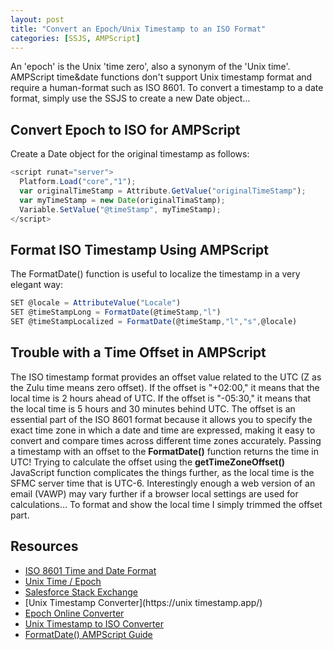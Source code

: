```yaml
---
layout: post
title: "Convert an Epoch/Unix Timestamp to an ISO Format"
categories: [SSJS, AMPScript]
---
```

An 'epoch' is the Unix 'time zero', also a synonym of the 'Unix time'. AMPScript time&date functions don't support Unix timestamp format and require a human-format such as ISO 8601. To convert a timestamp to a date format, simply use the SSJS to create a new Date object&hellip;

## Convert Epoch to ISO for AMPScript
Create a Date object for the original timestamp as follows:

```javascript
<script runat="server">
  Platform.Load("core","1");
  var originalTimeStamp = Attribute.GetValue("originalTimeStamp");
  var myTimeStamp = new Date(originalTimaStamp);
  Variable.SetValue("@timeStamp", myTimeStamp);
</script>
```

## Format ISO Timestamp Using AMPScript
The FormatDate() function is useful to localize the timestamp in a very elegant way:

```javascript
SET @locale = AttributeValue("Locale")
SET @timeStampLong = FormatDate(@timeStamp,"l")
SET @timeStampLocalized = FormatDate(@timeStamp,"l","s",@locale)
```
## Trouble with a Time Offset in AMPScript
The ISO timestamp format provides an offset value related to the UTC (Z as the Zulu time means zero offset). If the offset is "+02:00," it means that the local time is 2 hours ahead of UTC.
If the offset is "-05:30," it means that the local time is 5 hours and 30 minutes behind UTC. The offset is an essential part of the ISO 8601 format because it allows you to specify the exact time zone in which a date and time are expressed, making it easy to convert and compare times across different time zones accurately.
Passing a timestamp with an offset to the **FormatDate()** function returns the time in UTC! Trying to calculate the offset using the **getTimeZoneOffset()** JavaScript function complicates the things further, as the local time is the SFMC server time that is UTC-6. Interestingly enough a web version of an email (VAWP) may vary further if a browser local settings are used for calculations&hellip;
To format and show the local time I simply trimmed the offset part.

## Resources
*   [ISO 8601 Time and Date Format](https://www.iso.org/iso-8601-date-and-time-format.html)
*   [Unix Time / Epoch](https://en.wikipedia.org/wiki/Epoch_(computing))
*   [Salesforce Stack Exchange](https://salesforce.stackexchange.com/questions/216677/convert-from-epoch-to-datetime-in-ampscript)
*   [Unix Timestamp Converter](https://unix timestamp.app/)
*   [Epoch Online Converter](https://www.epochconverter.com/)
*   [Unix Timestamp to ISO Converter](https://www.timestamp-converter.com/)
*   [FormatDate() AMPScript Guide](https://ampscript.guide/formatdate/)